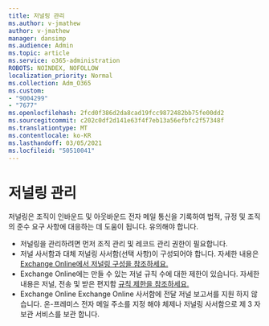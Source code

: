 ```yaml
---
title: 저널링 관리
ms.author: v-jmathew
author: v-jmathew
manager: dansimp
ms.audience: Admin
ms.topic: article
ms.service: o365-administration
ROBOTS: NOINDEX, NOFOLLOW
localization_priority: Normal
ms.collection: Adm_O365
ms.custom:
- "9004299"
- "7677"
ms.openlocfilehash: 2fcd0f386d2da8cad19fcc9872482bb75fe00dd2
ms.sourcegitcommit: c202c0df2d141e63f4f7eb13a56efbfc2f57348f
ms.translationtype: MT
ms.contentlocale: ko-KR
ms.lasthandoff: 03/05/2021
ms.locfileid: "50510041"
---
```

# <a name="manage-journaling"></a>저널링 관리

저널링은 조직이 인바운드 및 아웃바운드 전자 메일 통신을 기록하여 법적, 규정 및 조직의 준수 요구 사항에 대응하는 데 도움이 됩니다. 유의해야 합니다.

* 저널링을 [](https://go.microsoft.com/fwlink/?linkid=2115259) 관리하려면 [](https://go.microsoft.com/fwlink/?linkid=2115469) 먼저 조직 관리 및 레코드 관리 권한이 필요합니다.
* 저널 사서함과 대체 저널링 사서함(선택 사항)이 구성되어야 합니다. 자세한 내용은 [Exchange Online에서 저널링 구성을 참조하세요.](https://go.microsoft.com/fwlink/?linkid=2115260)
* Exchange Online에는 만들 수 있는 저널 규칙 수에 대한 제한이 있습니다. 자세한 내용은 저널, 전송 및 받은 편지함 [규칙 제한을 참조하세요.](https://go.microsoft.com/fwlink/?linkid=2115261)
* Exchange Online Exchange Online 사서함에 전달 저널 보고서를 지원 하지 않습니다. 온-프레미스 전자 메일 주소를 지정 해야 체제나 저널링 사서함으로 제 3 자 보관 서비스를 보관 합니다.

